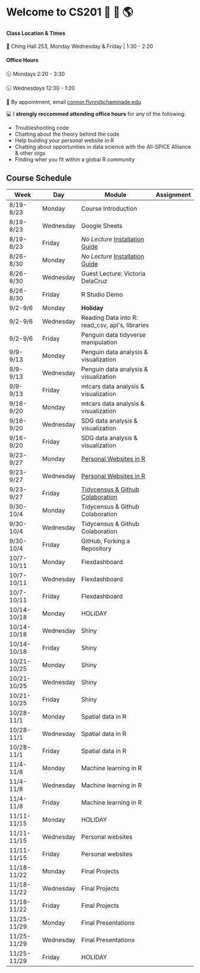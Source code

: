# Welcome to CS201 🌊 🌱 🌎

#### Class Location & Times
🏫 Ching Hall 253, Monday Wednesday & Friday | 1:30 - 2:20 

#### Office Hours

🕥 Mondays 2:20 - 3:30

🕥 Wednesdays 12:30 - 1:20 

📆 By appointment, email connor.flynn@chaminade.edu


💻 I **strongly reccommed attending office hours** for any of the following:

- Troubleshooting code
- Chatting about the theory behind the code
- Help building your personal website in R
- Chatting about opportunities in data science with the All-SPICE Alliance & other orgs
- Finding wher you fit within a global R community

## Course Schedule

| Week   | Day | Module | Assignment|
| -------- | ------- | ------- | ------- |
| 8/19-8/23 |  Monday | Course Introduction |  |          
| 8/19-8/23 |  Wednesday | Google Sheets |  |  
| 8/19-8/23 |  Friday | *No Lecture* [Installation Guide](https://nsf-all-spice-alliance.github.io/SDG-Analytics-in-R/rmarkdowns/installation_guide.html) |  | 
| 8/26-8/30 |  Monday | *No Lecture* [Installation Guide ](https://nsf-all-spice-alliance.github.io/SDG-Analytics-in-R/rmarkdowns/installation_guide.html)|  |  
| 8/26-8/30 |  Wednesday | Guest Lecture: Victoria DelaCruz |  | 
| 8/26-8/30|  Friday | R Studio Demo |  | 
| 9/2-9/6|  Monday | **Holiday** |  | 
| 9/2-9/6     | Wednesday  | Reading Data into R: read_csv, api's, libraries |            |
| 9/2-9/6     | Friday     | Penguin data tidyverse manipulation          |            |
| 9/9-9/13    | Monday     | Penguin data analysis & visualization        |            |
| 9/9-9/13    | Wednesday  | Penguin data analysis & visualization        |            |
| 9/9-9/13    | Friday     | mtcars data analysis & visualization         |            |
| 9/16-9/20   | Monday     | mtcars data analysis & visualization         |            |
| 9/16-9/20   | Wednesday  | SDG data analysis & visualization            |            |
| 9/16-9/20   | Friday     | SDG data analysis & visualization            |            |
| 9/23-9/27   | Monday     | [Personal Websites in R ](https://ucsb-meds.github.io/creating-quarto-websites/)                      |            |
| 9/23-9/27   | Wednesday  | [Personal Websites in R  ](https://ucsb-meds.github.io/creating-quarto-websites/)                     |            |
| 9/23-9/27   | Friday     | [Tidycensus & Github Colaboration](https://ucsb-meds.github.io/creating-quarto-websites/)             |            |
| 9/30-10/4   | Monday     | Tidycensus & Github Colaboration             |            |
| 9/30-10/4   | Wednesday  | Tidycensus & Github Colaboration             |            |
| 9/30-10/4   | Friday     | GitHub, Forking a Repository                 |            |
| 10/7-10/11  | Monday     | Flexdashboard                                |            |
| 10/7-10/11  | Wednesday  | Flexdashboard                                |            |
| 10/7-10/11  | Friday     | Flexdashboard                                |            |
| 10/14-10/18 | Monday     | HOLIDAY                                      |            |
| 10/14-10/18 | Wednesday  | Shiny                                        |            |
| 10/14-10/18 | Friday     | Shiny                                        |            |
| 10/21-10/25 | Monday     | Shiny                                        |            |
| 10/21-10/25 | Wednesday  | Shiny                                        |            |
| 10/21-10/25 | Friday     | Shiny                                        |            |
| 10/28-11/1  | Monday     | Spatial data in R                            |            |
| 10/28-11/1  | Wednesday  | Spatial data in R                            |            |
| 10/28-11/1  | Friday     | Spatial data in R                            |            |
| 11/4-11/8   | Monday     | Machine learning in R                        |            |
| 11/4-11/8   | Wednesday  | Machine learning in R                        |            |
| 11/4-11/8   | Friday     | Machine learning in R                        |            |
| 11/11-11/15 | Monday     | HOLIDAY                                      |            |
| 11/11-11/15 | Wednesday  | Personal websites                            |            |
| 11/11-11/15 | Friday     | Personal websites                            |            |
| 11/18-11/22 | Monday     | Final Projects                               |            |
| 11/18-11/22 | Wednesday  | Final Projects                               |            |
| 11/18-11/22 | Friday     | Final Projects                               |            |
| 11/25-11/29 | Monday     | Final Presentations                          |            |
| 11/25-11/29 | Wednesday  | Final Presentations                          |            |
| 11/25-11/29 | Friday     | HOLIDAY                                      |            |
  
